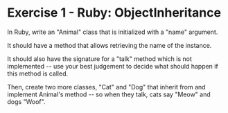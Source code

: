 # Exercise​ ​1​ ​-​ ​Ruby:​ ​Object​ ​Inheritance

In Ruby, write an "Animal" class that is initialized with a "name" argument. 

It should have a method that allows retrieving the name of the instance. 

It should also have the signature for a "talk" method
which is not implemented -- use your best judgement to decide what should happen if this method is called.	

Then, create two more classes, "Cat" and "Dog" that inherit from and implement Animal's method --
so when they talk, cats say "Meow" and dogs "Woof".